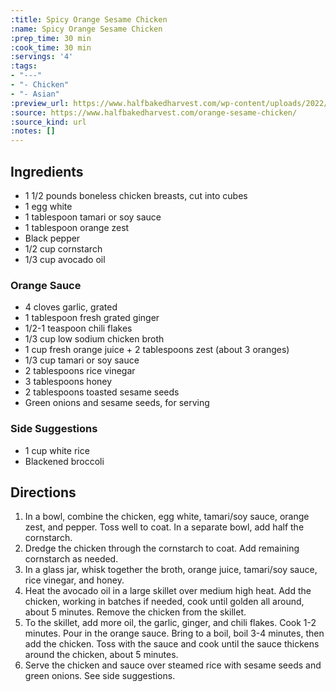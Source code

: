 ```yaml
---
:title: Spicy Orange Sesame Chicken
:name: Spicy Orange Sesame Chicken
:prep_time: 30 min
:cook_time: 30 min
:servings: '4'
:tags:
- "---"
- "- Chicken"
- "- Asian"
:preview_url: https://www.halfbakedharvest.com/wp-content/uploads/2022/03/Spicy-Orange-Sesame-Chicken-7.jpg
:source: https://www.halfbakedharvest.com/orange-sesame-chicken/
:source_kind: url
:notes: []
---
```


## Ingredients
- 1 1/2 pounds boneless chicken breasts, cut into cubes
- 1  egg white
- 1 tablespoon tamari or soy sauce
- 1 tablespoon orange zest
- Black pepper
- 1/2 cup cornstarch
- 1/3 cup avocado oil

### Orange Sauce
- 4 cloves garlic, grated
- 1 tablespoon fresh grated ginger
- 1/2-1 teaspoon chili flakes
- 1/3 cup low sodium chicken broth
- 1 cup fresh orange juice + 2 tablespoons zest (about 3 oranges)
- 1/3 cup tamari or soy sauce
- 2 tablespoons rice vinegar
- 3 tablespoons honey
- 2 tablespoons toasted sesame seeds
- Green onions and sesame seeds, for serving

### Side Suggestions
- 1 cup white rice
- Blackened broccoli


## Directions
1. In a bowl, combine the chicken, egg white, tamari/soy sauce, orange zest, and pepper. Toss well to coat. In a separate bowl, add half the cornstarch.
2. Dredge the chicken through the cornstarch to coat. Add remaining cornstarch as needed.
3. In a glass jar, whisk together the broth, orange juice, tamari/soy sauce, rice vinegar, and honey.
4. Heat the avocado oil in a large skillet over medium high heat. Add the chicken, working in batches if needed, cook until golden all around, about 5 minutes. Remove the chicken from the skillet.
5. To the skillet, add more oil, the garlic, ginger, and chili flakes. Cook 1-2 minutes. Pour in the orange sauce. Bring to a boil, boil 3-4 minutes, then add the chicken. Toss with the sauce and cook until the sauce thickens around the chicken, about 5 minutes.
6. Serve the chicken and sauce over steamed rice with sesame seeds and green onions. See side suggestions. 
